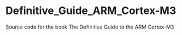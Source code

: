 # Definitive_Guide_ARM_Cortex-M3
Source code for the book The Definitive Guide to the ARM Cortex-M3
